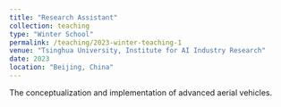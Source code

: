 ```yaml
---
title: "Research Assistant"
collection: teaching
type: "Winter School"
permalink: /teaching/2023-winter-teaching-1
venue: "Tsinghua University, Institute for AI Industry Research"
date: 2023
location: "Beijing, China"
---
```


The conceptualization and implementation of advanced aerial vehicles.

